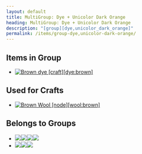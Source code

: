 ```yaml
---
layout: default
title: MultiGroup: Dye + Unicolor Dark Orange
heading: MultiGroup: Dye + Unicolor Dark Orange
description: "[group][dye,unicolor_dark_orange]"
permalink: /items/group-dye,unicolor-dark-orange/
---
```



## Items in Group

<ul class="list-items clearfix">
    <li><a href="{{site.baseurl}}/items/dye-brown/"><img src="{{site.baseurl}}/assets/img/items/textures/dye_brown.png" data-toggle="tooltip" title="Brown dye [craft][dye:brown]"></a></li>
</ul>


## Used for Crafts

<ul class="list-items clearfix">
    <li><a href="{{site.baseurl}}/items/wool-brown/"><img src="{{site.baseurl}}/assets/img/items/itemcubes/wool_brown.png" data-toggle="tooltip" title="Brown Wool [node][wool:brown]"></a></li>
</ul>


## Belongs to Groups

<ul class="list-items clearfix">
    <li><a href="{{site.baseurl}}/items/group-dye/"><span class="item-group" data-toggle="tooltip" title="Group Dye [group][dye]"><img src="{{site.baseurl}}/assets/img/items/textures/dye_black.png"><img src="{{site.baseurl}}/assets/img/items/textures/dye_blue.png"><img src="{{site.baseurl}}/assets/img/items/textures/dye_brown.png"><img src="{{site.baseurl}}/assets/img/items/textures/dye_cyan.png"></span></a></li>
    <li><a href="{{site.baseurl}}/items/group-unicolor-dark-orange/"><span class="item-group" data-toggle="tooltip" title="Group Unicolor Dark Orange [group][unicolor_dark_orange]"><img src="{{site.baseurl}}/assets/img/items/textures/dye_brown.png"><img src="{{site.baseurl}}/assets/img/transparent.png"><img src="{{site.baseurl}}/assets/img/transparent.png"></span></a></li>
</ul>
